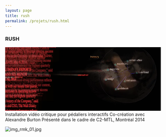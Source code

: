 ```yaml
---
layout: page
title: rush
permalink: /projets/rush.html
---
```

### RUSH
![img_rush_01.jpg](../../assets/img/img_rush_01.png)
Installation vidéo critique pour pédaliers interactifs
Co-création avec Alexandre Burton
Présenté dans le cadre de C2-MTL, Montréal 2014


![img_rmk_01.jpg](../../assets/img/img_rush_01.jpg)
